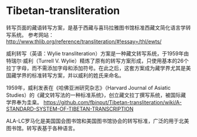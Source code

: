 # Tibetan-transliteration


转写页面的藏语转写方案，是基于西藏与喜玛拉雅图书馆标准西藏文简化语言学转写系统。 
参考网站：http://www.thlib.org/reference/transliteration/#!essay=/thl/ewts/

威利转写（英语：Wylie transliteration）方案是一种藏文转写系统，于1959年由特瑞尔·威利（Turrell V. Wylie）精炼了原有的转写方案形成，只使用基本的26个拉丁字母，而不需添加字母和添加符号。在此之后，这套方案成为藏学界尤其是美国藏学界的标准转写方案，并以威利的姓氏来命名。

1959年，威利发表在《哈佛亚洲研究杂志》（Harvard Journal of Asiatic Studies）的《藏文转写法的一种标准系统》，创立藏文拉丁撰写系统，被国际藏学界奉为圭臬。
https://github.com/fbinput/Tibetan-transliteration/wiki/A-STANDARD-SYSTEM-OF-TIBETAN-TRANSCRIPTION

ALA-LC罗马化是美国国会图书馆和美国图书馆协会的转写标准，广泛的用于北美图书馆。转写表基于各种语言。



